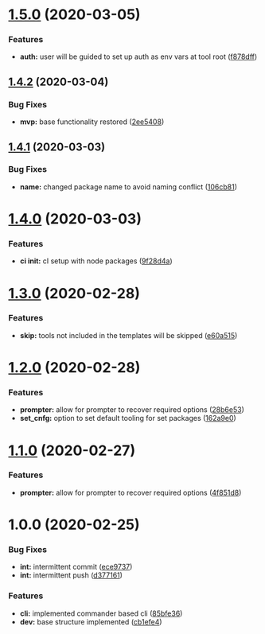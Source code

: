 # [1.5.0](https://github.com/bradford-james/proj-init/compare/v1.4.2...v1.5.0) (2020-03-05)


### Features

* **auth:** user will be guided to set up auth as env vars at tool root ([f878dff](https://github.com/bradford-james/proj-init/commit/f878dff028e9e4f49a893b8c9496d71585e641e3))

## [1.4.2](https://github.com/bradford-james/proj-init/compare/v1.4.1...v1.4.2) (2020-03-04)


### Bug Fixes

* **mvp:** base functionality restored ([2ee5408](https://github.com/bradford-james/proj-init/commit/2ee540830ab962da28d928893e7714ae2dfe1a1e))

## [1.4.1](https://github.com/bradford-james/proj-init/compare/v1.4.0...v1.4.1) (2020-03-03)


### Bug Fixes

* **name:** changed package name to avoid naming conflict ([106cb81](https://github.com/bradford-james/proj-init/commit/106cb81c8bf699fc2af23023175ab7accade363b))

# [1.4.0](https://github.com/bradford-james/project-init/compare/v1.3.0...v1.4.0) (2020-03-03)


### Features

* **ci init:** cI setup with node packages ([9f28d4a](https://github.com/bradford-james/project-init/commit/9f28d4aff40d56e45ce9ee5d75c96d93b9de434d))

# [1.3.0](https://github.com/bradford-james/project-init/compare/v1.2.0...v1.3.0) (2020-02-28)


### Features

* **skip:** tools not included in the templates will be skipped ([e60a515](https://github.com/bradford-james/project-init/commit/e60a515580bf7ff15a54085812631b381ea1cb4a))

# [1.2.0](https://github.com/bradford-james/project-init/compare/v1.1.0...v1.2.0) (2020-02-28)


### Features

* **prompter:** allow for prompter to recover required options ([28b6e53](https://github.com/bradford-james/project-init/commit/28b6e5379144d5dfa10a0e733208b725fe5af2e8))
* **set_cnfg:** option to set default tooling for set packages ([162a9e0](https://github.com/bradford-james/project-init/commit/162a9e052cb8b7e3c3e82f9df897f3e937d81caf))

# [1.1.0](https://github.com/bradford-james/project-init/compare/v1.0.0...v1.1.0) (2020-02-27)


### Features

* **prompter:** allow for prompter to recover required options ([4f851d8](https://github.com/bradford-james/project-init/commit/4f851d8d2536103967752cc2cd0f46b0d6922411))

# 1.0.0 (2020-02-25)


### Bug Fixes

* **int:** intermittent commit ([ece9737](https://github.com/bradford-james/project-init/commit/ece973721b2e1a1ed34823046996edc5c1930bcf))
* **int:** intermittent push ([d377161](https://github.com/bradford-james/project-init/commit/d377161f3de4396d4fb63118ae8845f1e6dd8b2e))


### Features

* **cli:** implemented commander based cli ([85bfe36](https://github.com/bradford-james/project-init/commit/85bfe362a5a011b14b1872efaf852b6cd994225d))
* **dev:** base structure implemented ([cb1efe4](https://github.com/bradford-james/project-init/commit/cb1efe46b1cf6eef519b982a9d5228af3add231f))
